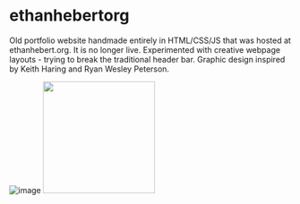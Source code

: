 # ethanhebertorg

Old portfolio website handmade entirely in HTML/CSS/JS that was hosted at ethanhebert.org. It is no longer live. Experimented with creative webpage layouts - trying to break the traditional header bar. Graphic design inspired by Keith Haring and Ryan Wesley Peterson.

![image](https://github.com/ethanhebert/ethanhebertorg/assets/80844614/e057ba20-063c-4d64-a585-a908b554a272)
<img src="https://github.com/ethanhebert/ethanhebertorg/assets/80844614/39713a65-49db-48ba-b3eb-0f5566c867fc" width="200" />
